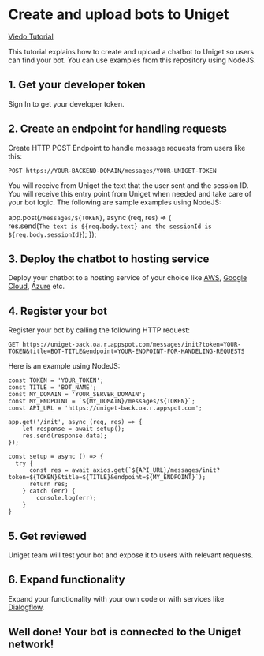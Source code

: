 # Create and upload bots to Uniget

[Viedo Tutorial](https://www.youtube.com/watch?v=6GLFcm7dGiY)

This tutorial explains how to create and upload a chatbot to Uniget so users can find your bot. You can use examples from this repository using NodeJS.

## 1. Get your developer token

Sign In  to get your developer token.

## 2. Create an endpoint for handling requests

Create HTTP POST Endpoint to handle message requests from users like this:

`POST https://YOUR-BACKEND-DOMAIN/messages/YOUR-UNIGET-TOKEN`  

You will receive from Uniget the text that the user sent and the session ID. You will receive this entry point from Uniget when needed and take care of your bot logic. The following are sample examples using NodeJS:

app.post(`/messages/${TOKEN}`, async (req, res) => {					
	res.send(`The text is ${req.body.text} and the sessionId is ${req.body.sessionId}`);
});

## 3. Deploy the chatbot to hosting service

Deploy your chatbot to a hosting service of your choice like  [AWS](https://aws.amazon.com/),  [Google Cloud](https://cloud.google.com/),  [Azure](https://azure.microsoft.com/)  etc.

## 4. Register your bot

Register your bot by calling the following HTTP request:

`GET https://uniget-back.oa.r.appspot.com/messages/init?token=YOUR-TOKEN&title=BOT-TITLE&endpoint=YOUR-ENDPOINT-FOR-HANDELING-REQUESTS`  
  
Here is an example using NodeJS:

```
const TOKEN = 'YOUR_TOKEN';
const TITLE = 'BOT_NAME';
const MY_DOMAIN = 'YOUR_SERVER_DOMAIN';
const MY_ENDPOINT = `${MY_DOMAIN}/messages/${TOKEN}`;
const API_URL = 'https://uniget-back.oa.r.appspot.com';

app.get('/init', async (req, res) => {
	let response = await setup();
	res.send(response.data);
});

const setup = async () => {
  try {        
	  const res = await axios.get(`${API_URL}/messages/init?token=${TOKEN}&title=${TITLE}&endpoint=${MY_ENDPOINT}`);
	  return res;
	} catch (err) {
		console.log(err);
	}
}
```

## 5. Get reviewed

Uniget team will test your bot and expose it to users with relevant requests.

## 6. Expand functionality

Expand your functionality with your own code or with services like  [Dialogflow](https://dialogflow.cloud.google.com/).

## Well done! Your bot is connected to the Uniget network!
